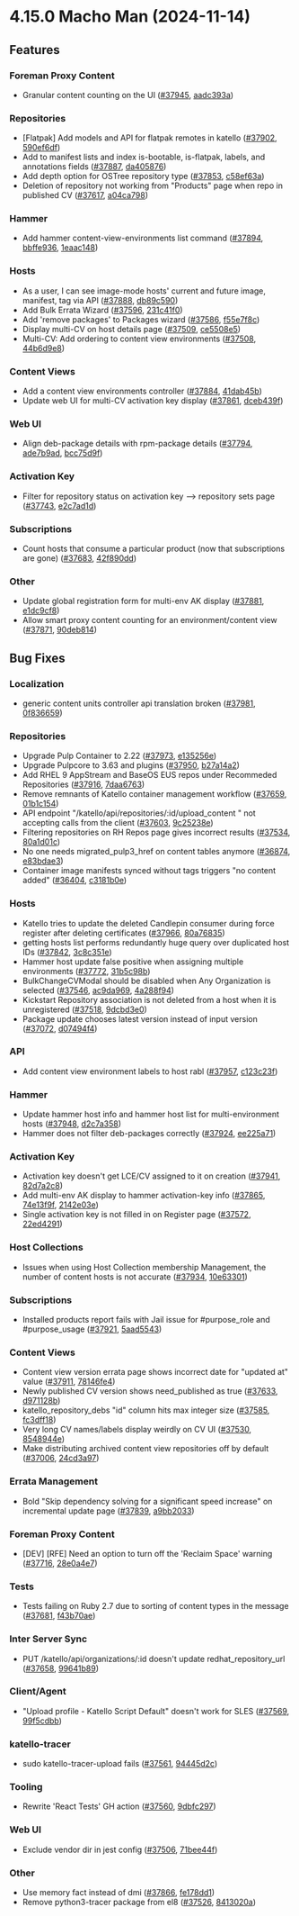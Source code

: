 # 4.15.0 Macho Man (2024-11-14)

## Features

### Foreman Proxy Content
 * Granular content counting on the UI ([#37945](https://projects.theforeman.org/issues/37945), [aadc393a](https://github.com/Katello/katello.git/commit/aadc393af67dee8d0b087d10e104c09f22c0e605))

### Repositories
 * [Flatpak] Add models and API for flatpak remotes in katello ([#37902](https://projects.theforeman.org/issues/37902), [590ef6df](https://github.com/Katello/katello.git/commit/590ef6df29bfa9cbb9ca5458aaae0f61bc19eafa))
 *  Add to manifest lists and index is-bootable, is-flatpak, labels, and annotations fields  ([#37887](https://projects.theforeman.org/issues/37887), [da405876](https://github.com/Katello/katello.git/commit/da40587680c2e05d53752196d157da34653e475d))
 * Add depth option for OSTree repository type ([#37853](https://projects.theforeman.org/issues/37853), [c58ef63a](https://github.com/Katello/katello.git/commit/c58ef63a691566b163eae787318ea015e2fa5104))
 * Deletion of repository not working from "Products" page when repo in published CV ([#37617](https://projects.theforeman.org/issues/37617), [a04ca798](https://github.com/Katello/katello.git/commit/a04ca7988f32a9d47eea23562aa782621a56f033))

### Hammer
 * Add hammer content-view-environments list command ([#37894](https://projects.theforeman.org/issues/37894), [bbffe936](https://github.com/Katello/hammer-cli-katello.git/commit/bbffe936764a1413e2107afcba96d52ab5a09b73), [1eaac148](https://github.com/Katello/hammer-cli-katello.git/commit/1eaac1481c459a1d8c145968cc41051a73b04558))

### Hosts
 * As a user, I can see image-mode hosts' current and future image, manifest, tag via API ([#37888](https://projects.theforeman.org/issues/37888), [db89c590](https://github.com/Katello/katello.git/commit/db89c59031e34994805faaf3c6314b0e412b56c3))
 * Add  Bulk Errata Wizard ([#37596](https://projects.theforeman.org/issues/37596), [231c41f0](https://github.com/Katello/katello.git/commit/231c41f0c08cf1aebcd0f5eb58c34fe60b8a4a63))
 * Add 'remove packages' to Packages wizard ([#37586](https://projects.theforeman.org/issues/37586), [f55e7f8c](https://github.com/Katello/katello.git/commit/f55e7f8c759deb2bc332624b6418f0f988ad7f0f))
 * Display multi-CV on host details page ([#37509](https://projects.theforeman.org/issues/37509), [ce5508e5](https://github.com/Katello/katello.git/commit/ce5508e57c78d5c60855a9ac3e2730da46a56576))
 * Multi-CV: Add ordering to content view environments ([#37508](https://projects.theforeman.org/issues/37508), [44b6d9e8](https://github.com/Katello/katello.git/commit/44b6d9e8a7baf01492d0c5b561620e714d7881d2))

### Content Views
 * Add a content view environments controller ([#37884](https://projects.theforeman.org/issues/37884), [41dab45b](https://github.com/Katello/katello.git/commit/41dab45b809f3e6385db29ab5da6341acf6e4c02))
 * Update web UI for multi-CV activation key display ([#37861](https://projects.theforeman.org/issues/37861), [dceb439f](https://github.com/Katello/katello.git/commit/dceb439ff843ddadcf717e1c663ad7f49f549c34))

### Web UI
 * Align deb-package details with rpm-package details ([#37794](https://projects.theforeman.org/issues/37794), [ade7b9ad](https://github.com/Katello/katello.git/commit/ade7b9ad948657b5e700734bb2333ec56b4c75f9), [bcc75d9f](https://github.com/Katello/katello.git/commit/bcc75d9f2df60c2cc1a4e44fa1928071b9c5a5e7))

### Activation Key
 * Filter for repository status on activation key --> repository sets page ([#37743](https://projects.theforeman.org/issues/37743), [e2c7ad1d](https://github.com/Katello/katello.git/commit/e2c7ad1dd86f07b1b846ce60073b7c1dc2006bf0))

### Subscriptions
 * Count hosts that consume a particular product (now that subscriptions are gone) ([#37683](https://projects.theforeman.org/issues/37683), [42f890dd](https://github.com/Katello/katello.git/commit/42f890ddad42eeaaffc12596a96d35f542d83622))

### Other
 * Update global registration form for multi-env AK display ([#37881](https://projects.theforeman.org/issues/37881), [e1dc9cf8](https://github.com/Katello/katello.git/commit/e1dc9cf843912d4e9d45d3e4abc2ee76170be7e4))
 * Allow smart proxy content counting for an environment/content view ([#37871](https://projects.theforeman.org/issues/37871), [90deb814](https://github.com/Katello/katello.git/commit/90deb814baf4b47bbad0a119589861d4d3db5b36))

## Bug Fixes

### Localization
 * generic content units controller api translation broken ([#37981](https://projects.theforeman.org/issues/37981), [0f836659](https://github.com/Katello/katello.git/commit/0f8366599a203ab3f6c06cb305292083a97aa02e))

### Repositories
 * Upgrade Pulp Container to 2.22 ([#37973](https://projects.theforeman.org/issues/37973), [e135256e](https://github.com/Katello/katello.git/commit/e135256ea8d2a4cc86874531a30c0318dd564908))
 * Upgrade Pulpcore to 3.63 and plugins ([#37950](https://projects.theforeman.org/issues/37950), [b27a14a2](https://github.com/Katello/katello.git/commit/b27a14a29866c7ac97a574b00b5b872ae97152b2))
 * Add RHEL 9 AppStream and BaseOS EUS repos under Recommeded Repositories  ([#37916](https://projects.theforeman.org/issues/37916), [7daa6763](https://github.com/Katello/katello.git/commit/7daa6763dec6b98ac7a4b273a592bdc031250831))
 * Remove remnants of Katello container management workflow ([#37659](https://projects.theforeman.org/issues/37659), [01b1c154](https://github.com/Katello/katello.git/commit/01b1c154556454c6c181571c069ae1a4712fef70))
 * API endpoint "/katello/api/repositories/:id/upload_content " not accepting calls from the client ([#37603](https://projects.theforeman.org/issues/37603), [9c25238e](https://github.com/Katello/katello.git/commit/9c25238e9aa59305c9b981627bb3a8d33cada294))
 * Filtering repositories on RH Repos page gives incorrect results ([#37534](https://projects.theforeman.org/issues/37534), [80a1d01c](https://github.com/Katello/katello.git/commit/80a1d01cdef8511f46756d7a602efa36f89d649f))
 * No one needs migrated_pulp3_href on content tables anymore ([#36874](https://projects.theforeman.org/issues/36874), [e83bdae3](https://github.com/Katello/katello.git/commit/e83bdae3fb2e2fbae5df8ab5ed1372161636e8ce))
 * Container image manifests synced without tags triggers "no content added" ([#36404](https://projects.theforeman.org/issues/36404), [c3181b0e](https://github.com/Katello/katello.git/commit/c3181b0e7ffb49505a56c11de5d248e3a028a19f))

### Hosts
 * Katello tries to update the deleted Candlepin consumer during force register after deleting certificates ([#37966](https://projects.theforeman.org/issues/37966), [80a76835](https://github.com/Katello/katello.git/commit/80a76835112e6c608b59be0538dc980641c14563))
 * getting hosts list performs redundantly huge query over duplicated host IDs ([#37842](https://projects.theforeman.org/issues/37842), [3c8c351e](https://github.com/Katello/katello.git/commit/3c8c351e72c087e09b77dea7ea2dff49e3b56150))
 * Hammer host update false positive when assigning multiple environments ([#37772](https://projects.theforeman.org/issues/37772), [31b5c98b](https://github.com/Katello/katello.git/commit/31b5c98ba80fbe8ae8e13eb902529fe6dc81bf6a))
 * BulkChangeCVModal should be disabled when Any Organization is selected ([#37546](https://projects.theforeman.org/issues/37546), [ac9da969](https://github.com/Katello/katello.git/commit/ac9da96950389954d48bf741c1f759b03d289524), [4a288f94](https://github.com/Katello/katello.git/commit/4a288f944abbf53bd5d7b25084d0794f0a34eea1))
 * Kickstart Repository association is not deleted from a host when it is unregistered ([#37518](https://projects.theforeman.org/issues/37518), [9dcbd3e0](https://github.com/Katello/katello.git/commit/9dcbd3e094811639ec3ba0cdc796013467433784))
 * Package update chooses latest version instead of input version ([#37072](https://projects.theforeman.org/issues/37072), [d07494f4](https://github.com/Katello/katello.git/commit/d07494f4dba5f32f4673eb78ada8e36bacfa985d))

### API
 * Add content view environment labels to host rabl ([#37957](https://projects.theforeman.org/issues/37957), [c123c23f](https://github.com/Katello/katello.git/commit/c123c23f57e51308ca25f57b91faed7acde298d0))

### Hammer
 * Update hammer host info and hammer host list for multi-environment hosts ([#37948](https://projects.theforeman.org/issues/37948), [d2c7a358](https://github.com/Katello/hammer-cli-katello.git/commit/d2c7a35887f386157fcf0975a90b2d25fb1fc293))
 * Hammer does not filter deb-packages correctly ([#37924](https://projects.theforeman.org/issues/37924), [ee225a71](https://github.com/Katello/hammer-cli-katello.git/commit/ee225a714a3f7e60fa53c18d63762b182c361379))

### Activation Key
 * Activation key doesn't get LCE/CV assigned to it on creation ([#37941](https://projects.theforeman.org/issues/37941), [82d7a2c8](https://github.com/Katello/katello.git/commit/82d7a2c8899a1ccf52e124dcc8464d20970e9599))
 * Add multi-env AK display to hammer activation-key info ([#37865](https://projects.theforeman.org/issues/37865), [74e13f9f](https://github.com/Katello/katello.git/commit/74e13f9fa50fa000d69e9c3ad2df374787058295), [2142e03e](https://github.com/Katello/hammer-cli-katello.git/commit/2142e03ecea8ca8ac149daacc6e27c3e43484433))
 * Single activation key is not filled in on Register page ([#37572](https://projects.theforeman.org/issues/37572), [22ed4291](https://github.com/Katello/katello.git/commit/22ed4291d77a925d7c326a29150b9345575bc55f))

### Host Collections
 * Issues when using Host Collection membership Management, the number of content hosts is not accurate ([#37934](https://projects.theforeman.org/issues/37934), [10e63301](https://github.com/Katello/katello.git/commit/10e63301cc27ae19512aec63cb1b1fc971031595))

### Subscriptions
 * Installed products report fails with Jail issue for #purpose_role and #purpose_usage ([#37921](https://projects.theforeman.org/issues/37921), [5aad5543](https://github.com/Katello/katello.git/commit/5aad554311c7764b5f985825b2886c247cc05d8c))

### Content Views
 * Content view version errata page shows incorrect date for "updated at" value ([#37911](https://projects.theforeman.org/issues/37911), [78146fe4](https://github.com/Katello/katello.git/commit/78146fe4798e7025cbfc85a3097843eb12bc1946))
 * Newly published CV version shows need_published as true ([#37633](https://projects.theforeman.org/issues/37633), [d971128b](https://github.com/Katello/katello.git/commit/d971128becebce1cb42cebb417172774f706c8ec))
 * katello_repository_debs "id" column hits max integer size ([#37585](https://projects.theforeman.org/issues/37585), [fc3dff18](https://github.com/Katello/katello.git/commit/fc3dff18c6a74cb089bceb8c873070e472ce79a5))
 * Very long CV names/labels display weirdly on CV UI ([#37530](https://projects.theforeman.org/issues/37530), [8548944e](https://github.com/Katello/katello.git/commit/8548944ee75c7eb4f3adbc304f8b975efb59c266))
 * Make distributing archived content view repositories off by default ([#37006](https://projects.theforeman.org/issues/37006), [24cd3a97](https://github.com/Katello/katello.git/commit/24cd3a977f375555ec5a1456322828c50aa9771a))

### Errata Management
 * Bold "Skip dependency solving for a significant speed increase" on incremental update page ([#37839](https://projects.theforeman.org/issues/37839), [a9bb2033](https://github.com/Katello/katello.git/commit/a9bb203319904166b5761c1caa21c54e1bc43e04))

### Foreman Proxy Content
 * [DEV] [RFE] Need an option to turn off the 'Reclaim Space' warning ([#37716](https://projects.theforeman.org/issues/37716), [28e0a4e7](https://github.com/Katello/katello.git/commit/28e0a4e7924db41e5ef2846a464832c66ec3c710))

### Tests
 * Tests failing on Ruby 2.7 due to sorting of content types in the message ([#37681](https://projects.theforeman.org/issues/37681), [f43b70ae](https://github.com/Katello/katello.git/commit/f43b70aeea914c14fe61d375fc2c288252ed30fa))

### Inter Server Sync
 * PUT /katello/api/organizations/:id doesn't update redhat_repository_url ([#37658](https://projects.theforeman.org/issues/37658), [99641b89](https://github.com/Katello/katello.git/commit/99641b8971a5f947877f3947908b2116c0872177))

### Client/Agent
 * "Upload profile - Katello Script Default" doesn't work for SLES ([#37569](https://projects.theforeman.org/issues/37569), [99f5cdbb](https://github.com/Katello/katello.git/commit/99f5cdbbd81ce331515d4494bb809fe287ed96a7))

### katello-tracer
 * sudo katello-tracer-upload fails ([#37561](https://projects.theforeman.org/issues/37561), [94445d2c](https://github.com/Katello/katello.git/commit/94445d2c80a73ea9aca128acb13039c533fcd8d6))

### Tooling
 * Rewrite 'React Tests' GH action ([#37560](https://projects.theforeman.org/issues/37560), [9dbfc297](https://github.com/Katello/katello.git/commit/9dbfc297e1e97f0728c16e4d46938fdd33879b5f))

### Web UI
 * Exclude vendor dir in jest config ([#37506](https://projects.theforeman.org/issues/37506), [71bee44f](https://github.com/Katello/katello.git/commit/71bee44f768009dd8b67370a8c48d49fdfc818a7))

### Other
 * Use memory fact instead of dmi ([#37866](https://projects.theforeman.org/issues/37866), [fe178dd1](https://github.com/Katello/katello.git/commit/fe178dd17dc7b0777eeb654e04f7e4fae20c765c))
 * Remove python3-tracer package from el8 ([#37526](https://projects.theforeman.org/issues/37526), [8413020a](https://github.com/Katello/katello-host-tools.git/commit/8413020acb3ce15783a210a1c4d8dc3022cc7fae))
